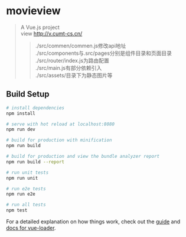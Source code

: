 # movieview

> A Vue.js project  
>view http://v.cumt-cs.cn/  
>>./src/commen/commen.js修改api地址  
>>./src/components与.src/pages分别是组件目录和页面目录  
>>./src/router/index.js为路由配置  
>>./src/main.js有部分依赖引入  
>>./src/assets/目录下为静态图片等  

## Build Setup

``` bash
# install dependencies
npm install

# serve with hot reload at localhost:8080
npm run dev

# build for production with minification
npm run build

# build for production and view the bundle analyzer report
npm run build --report

# run unit tests
npm run unit

# run e2e tests
npm run e2e

# run all tests
npm test
```

For a detailed explanation on how things work, check out the [guide](http://vuejs-templates.github.io/webpack/) and [docs for vue-loader](http://vuejs.github.io/vue-loader).
